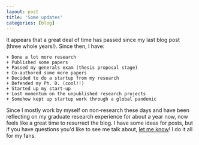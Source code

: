 ```yaml
---
layout: post
title: 'Some updates'
categories: [blog]
---
```


It appears that a great deal of time has passed since my last blog post (three whole years!). Since then, I have:

    + Done a lot more research
    + Published some papers
    + Passed my generals exam (thesis proposal stage)
    + Co-authored some more papers
    + Decided to do a startup from my research
    + Defended my Ph. D. (cool!!)
    + Started up my start-up
    + Lost momentum on the unpublished research projects
    + Somehow kept up startup work through a global pandemic

Since I mostly work by myself on non-research these days and have been reflecting on my graduate research experience for about a year now, now feels like a great time to resurrect the blog. I have some ideas for posts, but if you have questions you'd like to see me talk about, [let me know]()! I do it all for my fans.